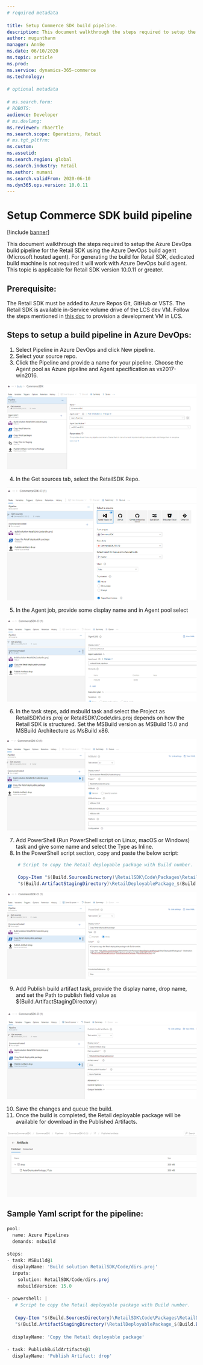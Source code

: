 ```yaml
---
# required metadata

title: Setup Commerce SDK build pipeline.
description: This document walkthrough the steps required to setup the Azure DevOps build pipeline for the Retail SDK.
author: mugunthanm 
manager: AnnBe
ms.date: 06/10/2020
ms.topic: article
ms.prod: 
ms.service: dynamics-365-commerce
ms.technology: 

# optional metadata

# ms.search.form: 
# ROBOTS: 
audience: Developer
# ms.devlang: 
ms.reviewer: rhaertle
ms.search.scope: Operations, Retail 
# ms.tgt_pltfrm: 
ms.custom: 
ms.assetid: 
ms.search.region: global
ms.search.industry: Retail
ms.author: mumani
ms.search.validFrom: 2020-06-10
ms.dyn365.ops.version: 10.0.11
---
```


# Setup Commerce SDK build pipeline

[!include [banner](../../includes/banner.md)]

This document walkthrough the steps required to setup the Azure DevOps build pipeline for the Retail SDK using the Azure DevOps build agent (Microsoft hosted agent). 
For generating the build for Retail SDK, dedicated build machine is not required it will work with Azure DevOps build agent. This topic is applicable for Retail SDK version 10.0.11 or greater. 

## Prerequisite:

The Retail SDK must be added to Azure Repos Git, GitHub or VSTS. The Retail SDK is available in-Service volume drive of the LCS dev VM. Follow the steps mentioned in [this doc](https://docs.microsoft.com/en-us/dynamics365/fin-ops-core/dev-itpro/dev-tools/access-instances) to provision a development VM in LCS.

## Steps to setup a build pipeline in Azure DevOps:

1.	Select Pipeline in Azure DevOps and click New pipeline.
2.	Select your source repo.
3.	Click the Pipeline and provide a name for your pipeline. Choose the Agent pool as Azure pipeline and Agent specification as vs2017-win2016.

![Pipeline](media/Step1.png)

4. In the Get sources tab, select the RetailSDK Repo.

![Get sources](media/Step2.png)

5. In the Agent job, provide some display name and in Agent pool select <inherit from pipeline>
    
![Hosted Agent](media/Step3.png)
    
6. In the task steps, add msbuild task and select the Project as RetailSDK\dirs.proj or RetailSDK\Code\dirs.proj depends on how the Retail SDK is structured. Set the MSBuild version as MSBuild 15.0 and MSBuild Architecture as MsBuild x86.

![MSBuild task](media/Step4.png)

7.	Add PowerShell (Run PowerShell script on Linux, macOS or Windows) task and give some name and select the Type as Inline.
8.	In the PowerShell script section, copy and paste the below script:

```Powershell
    # Script to copy the Retail deployable package with Build number.

    Copy-Item "$(Build.SourcesDirectory)\RetailSDK\Code\Packages\RetailDeployablePackage\RetailDeployablePackage.zip" -Destination
    "$(Build.ArtifactStagingDirectory)\RetailDeployablePackage_$(Build.BuildNumber).zip"
```

![Copy Retail deployable package](media/Step5.png)

9. Add Publish build artifact task, provide the display name, drop name, and set the Path to publish field value as $(Build.ArtifactStagingDirectory)

![Publish Artifact](media/Step7.png)

10.	Save the changes and queue the build.
11.	Once the build is completed, the Retail deployable package will be available for download in the Published Artifacts.

![Download Artifact](media/Step8.png)

## Sample Yaml script for the pipeline:

```Powershell
pool:
  name: Azure Pipelines
  demands: msbuild

steps:
- task: MSBuild@1
  displayName: 'Build solution RetailSDK/Code/dirs.proj'
  inputs:
    solution: RetailSDK/Code/dirs.proj
    msbuildVersion: 15.0

- powershell: |
   # Script to copy the Retail deployable package with Build number.
   
   Copy-Item "$(Build.SourcesDirectory)\RetailSDK\Code\Packages\RetailDeployablePackage\RetailDeployablePackage.zip" -Destination
   "$(Build.ArtifactStagingDirectory)\RetailDeployablePackage_$(Build.BuildNumber).zip"
   
  displayName: 'Copy the Retail deployable package'

- task: PublishBuildArtifacts@1
  displayName: 'Publish Artifact: drop'
```
    
    
